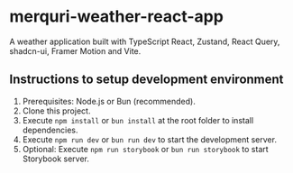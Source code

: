 # merquri-weather-react-app

A weather application built with TypeScript React, Zustand, React Query, shadcn-ui, Framer Motion and Vite.

## Instructions to setup development environment

1. Prerequisites: Node.js or Bun (recommended).
2. Clone this project.
3. Execute `npm install` or `bun install` at the root folder to install dependencies.
4. Execute `npm run dev` or `bun run dev` to start the development server.
5. Optional: Execute `npm run storybook` or `bun run storybook` to start Storybook server.
